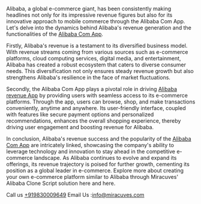 Alibaba, a global e-commerce giant, has been consistently making headlines not only for its impressive revenue figures but also for its innovative approach to mobile commerce through the Alibaba Com App. Let's delve into the dynamics behind Alibaba's revenue generation and the functionalities of the <a href="https://miracuves.com/solutions/alibaba-clone/">Alibaba Com App</a>.

Firstly, Alibaba's revenue is a testament to its diversified business model. With revenue streams coming from various sources such as e-commerce platforms, cloud computing services, digital media, and entertainment, Alibaba has created a robust ecosystem that caters to diverse consumer needs. This diversification not only ensures steady revenue growth but also strengthens Alibaba's resilience in the face of market fluctuations.

Secondly, the Alibaba Com App plays a pivotal role in driving <a href="https://miracuves.com/product/alibaba-clone-script/">Alibaba revenue App</a> by providing users with seamless access to its e-commerce platforms. Through the app, users can browse, shop, and make transactions conveniently, anytime and anywhere. Its user-friendly interface, coupled with features like secure payment options and personalized recommendations, enhances the overall shopping experience, thereby driving user engagement and boosting revenue for Alibaba.

In conclusion, Alibaba's revenue success and the popularity of the <a href="https://miracuves.com/solutions/alibaba-clone/">Alibaba Com App</a> are intricately linked, showcasing the company's ability to leverage technology and innovation to stay ahead in the competitive e-commerce landscape. As Alibaba continues to evolve and expand its offerings, its revenue trajectory is poised for further growth, cementing its position as a global leader in e-commerce. Explore more about creating your own e-commerce platform similar to Alibaba through Miracuves' Alibaba Clone Script solution here and here.

Call us <a href="https://miracuves.com/"> +919830009649</a>
Email Us :info@miracuves.com



